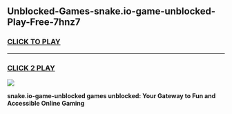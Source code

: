 
## Unblocked-Games-snake.io-game-unblocked-Play-Free-7hnz7
<h3>
<a href="https://premium76.site?title=snake.io-game-unblocked&ref=10A">CLICK TO PLAY</a></h3>
<hr>

<h3>
<a href="https://premium76.site?title=snake.io-game-unblocked&ref=10A">CLICK 2 PLAY</a>
  
</h3>

<a href="https://premium76.site?title=snake.io-game-unblocked&ref=10A"><img src="https://clearcache.store/games.png"></a>


**snake.io-game-unblocked games unblocked: Your Gateway to Fun and Accessible Online Gaming**
